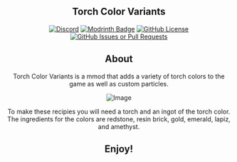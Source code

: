 <div align="center"><p>

## Torch Color Variants

[![Discord](https://img.shields.io/discord/1362623309606289561?logo=discord&color=blue)](https://discord.gg/esy7Fy8Pfk)
[![Modrinth Badge](https://img.shields.io/modrinth/dt/torch-color-variants?label=Modrinth&logo=modrinth "View our Modrinth page")]([https://modrinth.com/mod/torch-color-variants](https://modrinth.com/mod/torch-color-variants))
[![GitHub License](https://img.shields.io/github/license/JCS-Mecabricks/Terrabiomes?color=%2342e3f5)](https://github.com/JCS-Mecabricks/Torch-Color-Variants/blob/master/LICENSE)
[![GitHub Issues or Pull Requests](https://img.shields.io/github/issues/JCS-Mecabricks/Terrabiomes?logo=github&color=yellow)](https://github.com/JCS-Mecabricks/Torch-Color-Variants/issues)


## About
Torch Color Variants is a mmod that adds a variety of torch colors to the game as well as custom particles.

![Image](https://github.com/user-attachments/assets/8de241e8-0da2-40db-84fb-734d5b3d8e32)

To make these recipies you will need a torch and an ingot of the torch color. The ingredients for the colors are redstone, resin brick, gold, emerald, lapiz, and amethyst.

## Enjoy!

